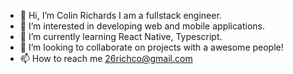 - 👋 Hi, I’m Colin Richards I am a fullstack engineer. 
- 👀 I’m interested in developing web and mobile applications. 
- 🌱 I’m currently learning React Native, Typescript.
- 💞️ I’m looking to collaborate on projects with a awesome people!
- 📫 How to reach me 26richco@gmail.com

<!---
richards-colin/richards-colin is a ✨ special ✨ repository because its `README.md` (this file) appears on your GitHub profile.
You can click the Preview link to take a look at your changes.
--->

